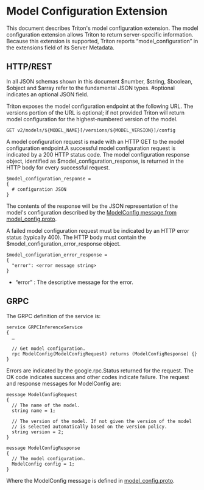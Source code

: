 <!--
# Copyright (c) 2020, NVIDIA CORPORATION. All rights reserved.
#
# Redistribution and use in source and binary forms, with or without
# modification, are permitted provided that the following conditions
# are met:
#  * Redistributions of source code must retain the above copyright
#    notice, this list of conditions and the following disclaimer.
#  * Redistributions in binary form must reproduce the above copyright
#    notice, this list of conditions and the following disclaimer in the
#    documentation and/or other materials provided with the distribution.
#  * Neither the name of NVIDIA CORPORATION nor the names of its
#    contributors may be used to endorse or promote products derived
#    from this software without specific prior written permission.
#
# THIS SOFTWARE IS PROVIDED BY THE COPYRIGHT HOLDERS ``AS IS'' AND ANY
# EXPRESS OR IMPLIED WARRANTIES, INCLUDING, BUT NOT LIMITED TO, THE
# IMPLIED WARRANTIES OF MERCHANTABILITY AND FITNESS FOR A PARTICULAR
# PURPOSE ARE DISCLAIMED.  IN NO EVENT SHALL THE COPYRIGHT OWNER OR
# CONTRIBUTORS BE LIABLE FOR ANY DIRECT, INDIRECT, INCIDENTAL, SPECIAL,
# EXEMPLARY, OR CONSEQUENTIAL DAMAGES (INCLUDING, BUT NOT LIMITED TO,
# PROCUREMENT OF SUBSTITUTE GOODS OR SERVICES; LOSS OF USE, DATA, OR
# PROFITS; OR BUSINESS INTERRUPTION) HOWEVER CAUSED AND ON ANY THEORY
# OF LIABILITY, WHETHER IN CONTRACT, STRICT LIABILITY, OR TORT
# (INCLUDING NEGLIGENCE OR OTHERWISE) ARISING IN ANY WAY OUT OF THE USE
# OF THIS SOFTWARE, EVEN IF ADVISED OF THE POSSIBILITY OF SUCH DAMAGE.
-->

# Model Configuration Extension

This document describes Triton's model configuration extension.  The
model configuration extension allows Triton to return server-specific
information.  Because this extension is supported, Triton reports
“model_configuration” in the extensions field of its Server Metadata.

## HTTP/REST

In all JSON schemas shown in this document $number, $string, $boolean,
$object and $array refer to the fundamental JSON types. #optional
indicates an optional JSON field.

Triton exposes the model configuration endpoint at the following
URL. The versions portion of the URL is optional; if not provided
Triton will return model configuration for the highest-numbered
version of the model.

```
GET v2/models/${MODEL_NAME}[/versions/${MODEL_VERSION}]/config
```

A model configuration request is made with an HTTP GET to the model
configuration endpoint.A successful model configuration request is
indicated by a 200 HTTP status code. The model configuration response
object, identified as $model_configuration_response, is returned in
the HTTP body for every successful request.

```
$model_configuration_response =
{
  # configuration JSON
}
```

The contents of the response will be the JSON representation of the
model's configuration described by the [ModelConfig message from
model_config.proto](https://github.com/triton-inference-server/common/blob/main/protobuf/model_config.proto).

A failed model configuration request must be indicated by an HTTP
error status (typically 400). The HTTP body must contain the
$model_configuration_error_response object.

```
$model_configuration_error_response =
{
  "error": <error message string>
}
```

- “error” : The descriptive message for the error.

## GRPC

The GRPC definition of the service is:

```
service GRPCInferenceService
{
  …

  // Get model configuration.
  rpc ModelConfig(ModelConfigRequest) returns (ModelConfigResponse) {}
}
```

Errors are indicated by the google.rpc.Status returned for the
request. The OK code indicates success and other codes indicate
failure. The request and response messages for ModelConfig are:

```
message ModelConfigRequest
{
  // The name of the model.
  string name = 1;

  // The version of the model. If not given the version of the model
  // is selected automatically based on the version policy.
  string version = 2;
}

message ModelConfigResponse
{
  // The model configuration.
  ModelConfig config = 1;
}
```

Where the ModelConfig message is defined in
[model_config.proto](https://github.com/triton-inference-server/common/blob/main/protobuf/model_config.proto).
